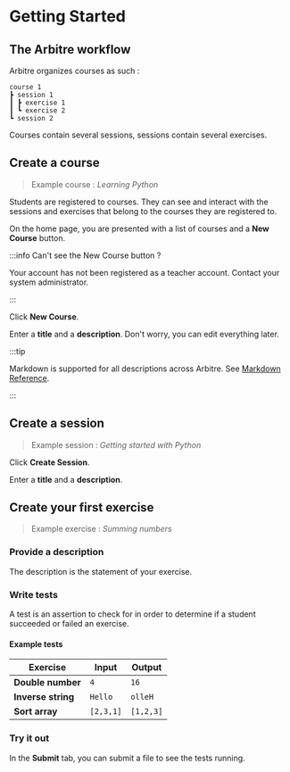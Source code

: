 
# Getting Started

## The Arbitre workflow

Arbitre organizes courses as such :

```
course 1
┣ session 1
┃ ┣ exercise 1
┃ ┗ exercise 2
┗ session 2
```

Courses contain several sessions, sessions contain several exercises.

## Create a course

> Example course : *Learning Python*

Students are registered to courses. They can see and interact with the sessions and exercises that belong to the courses they are registered to.

On the home page, you are presented with a list of courses and a **New Course** button.

:::info Can't see the New Course button ?

Your account has not been registered as a teacher account.
Contact your system administrator.

:::

Click **New Course**.

Enter a **title** and a **description**. Don't worry, you can edit everything later.

:::tip

Markdown is supported for all descriptions across Arbitre. See [Markdown Reference](https://www.markdownguide.org/basic-syntax/).

:::

## Create a session

> Example session : *Getting started with Python*

Click **Create Session**.

Enter a **title** and a **description**.

## Create your first exercise

> Example exercise : *Summing numbers*

### Provide a description

The description is the statement of your exercise.

### Write tests

A test is an assertion to check for in order to determine if a student succeeded or failed an exercise.

#### Example tests

| **Exercise**       | **Input** | **Output** |
|--------------------|-----------|------------|
| **Double number**  | `4`         | `16`         |
| **Inverse string** | `Hello`     | `olleH`      |
| **Sort array**     | `[2,3,1]`   | `[1,2,3]`    |

### Try it out

In the **Submit** tab, you can submit a file to see the tests running.